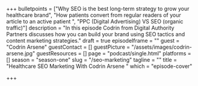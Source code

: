 +++
bulletpoints = ["Why SEO is the best long-term strategy to grow your healthcare brand", "How patients convert from regular readers of your article to an active patient ", "PPC (Digital Advertising) VS SEO (organic traffic)"]
description = "In this episode Codrin from Digital Authority Partners discusses how you can build your brand using SEO tactics and content marketing strategies."
draft = true
episodeIframe = ""
guest = "Codrin Arsene"
guestContact = []
guestPicture = "/assets/images/codrin-arsene.jpg"
guestResources = []
page = "podcast/single.html"
platforms = []
season = "season-one"
slug = "/seo-marketing"
tagline = ""
title = "Healthcare SEO Marketing With Codrin Arsene "
which = "episode-cover"

+++
